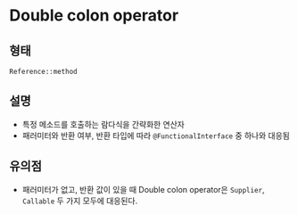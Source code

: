# Double colon operator

## 형태
`Reference::method`

## 설명
- 특정 메소드를 호출하는 람다식을 간략화한 연산자
- 패러미터와 반환 여부, 반환 타입에 따라 `@FunctionalInterface` 중 하나와 대응됨

## 유의점
- 패러미터가 없고, 반환 값이 있을 때 Double colon operator은 `Supplier`, `Callable` 두 가지 모두에 대응된다.